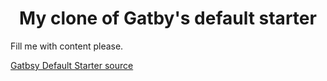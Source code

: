<h1 align="center">
  My clone of Gatby's default starter
</h1>

Fill me with content please.

[Gatbsy Default Starter source](https://github.com/gatsbyjs/gatsby-starter-default)